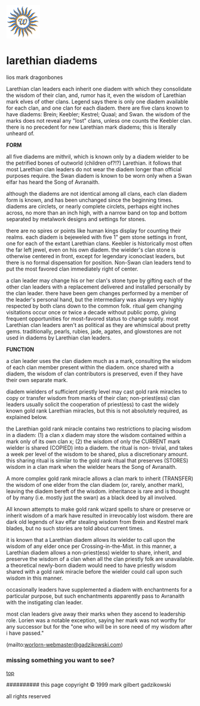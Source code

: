 ![wsun](assets/wsun.gif)

# larethian diadems



lios mark dragonbones

Larethian clan leaders each inherit one diadem with which they consolidate the wisdom of their clan, and, rumor has it, even the wisdom of Larethian mark elves of other clans. Legend says there is only one diadem available for each clan, and one clan for each diadem. there are five clans known to have diadems: Brein; Keebler; Kestrel; Quaal; and Swan. the wisdom of the marks does not reveal any "lost" clans, unless one counts the Keebler clan. there is no precedent for new Larethian mark diadems; this is literally unheard of.

 
**FORM**

 
all five diadems are mithril, which is known only by a diadem wielder to be the petrified bones of outworld (children of?!?) Larethian. it follows that most Larethian clan leaders do not wear the diadem longer than official purposes require. the Swan diadem is known to be worn only when a Swan elfar has heard the Song of Avranaith. 

 
although the diadems are not identical among all clans, each clan diadem form is known, and has been unchanged since the beginning times. diadems are circlets, or nearly complete circlets, perhaps eight inches across, no more than an inch high, with a narrow band on top and bottom separated by metalwork designs and settings for stones.

 
there are no spires or points like human kings display for counting their realms. each diadem is bejeweled with five 1" gem stone settings in front, one for each of the extant Larethian clans. Keebler is historically most often the far left jewel, even on his own diadem. the wielder's clan stone is otherwise centered in front, except for legendary iconoclast leaders, but there is no formal dispensation for position. Non-Swan clan leaders tend to put the most favored clan immediately right of center. 

 
a clan leader may change his or her clan's stone type by gifting each of the other clan leaders with a replacement delivered and installed personally by the clan leader. there have been gem changes performed by a member of the leader's personal hand, but the intermediary was always very highly respected by both clans down to the common folk. ritual gem changing visitations occur once or twice a decade without public pomp, giving frequent opportunities for most-favored status to change subtly. most Larethian clan leaders aren't as political as they are whimsical about pretty gems. traditionally, pearls, rubies, jade, agates, and glowstones are not used in diadems by Larethian clan leaders.

 
**FUNCTION**

 
a clan leader uses the clan diadem much as a mark, consulting the wisdom of each clan member present within the diadem. once shared with a diadem, the wisdom of clan contributors is preserved, even if they have their own separate mark.

 
diadem wielders of sufficient priestly level may cast gold rank miracles to copy or transfer wisdom from marks of their clan; non-priest(ess) clan leaders usually solicit the cooperation of priest(ess) to cast the widely known gold rank Larethian miracles, but this is not absolutely required, as explained below.

 
the Larethian gold rank miracle contains two restrictions to placing wisdom in a diadem: (1) a clan x diadem may store the wisdom contained within a mark only of its own clan x; (2) the wisdom of only the CURRENT mark wielder is shared (COPIED) into a diadem. the ritual is non- trivial, and takes a week per level of the wisdom to be shared, plus a discretionary amount. this sharing ritual is similar to the gold rank ritual that preserves (STORES) wisdom in a clan mark when the wielder hears the Song of Avranaith. 

 
A more complex gold rank miracle allows a clan mark to inherit (TRANSFER) the wisdom of one elder from the clan diadem (or, rarely, another mark), leaving the diadem bereft of the wisdom. inheritance is rare and is thought of by many (i.e. mostly just the swan) as a black deed by all involved.

 
All known attempts to make gold rank wizard spells to share or preserve or inherit wisdom of a mark have resulted in irrevocably lost wisdom. there are dark old legends of kav elfar stealing wisdom from Brein and Kestrel mark blades, but no such stories are told about current times. 

 
it is known that a Larethian diadem allows its wielder to call upon the wisdom of any elder once per Crossing-in-the-Mist. in this manner, a Larethian diadem allows a non-priest(ess) wielder to share, inherit, and preserve the wisdom of a clan when all the clan priestly folk are unavailable. a theoretical newly-born diadem would need to have priestly wisdom shared with a gold rank miracle before the wielder could call upon such wisdom in this manner.

 
occasionally leaders have supplemented a diadem with enchantments for a particular purpose, but such enchantments apparently pass to Avranaith with the instigating clan leader.

 
most clan leaders give away their marks when they ascend to leadership role. Lorien was a notable exception, saying her mark was not worthy for any successor but for the "one who will be in sore need of my wisdom after i have passed." 

 

 

 (mailto:worlorn-webmaster@gadzikowski.com) 


### missing something you want to see?



 [top](#top) 


########## this page copyright © 1999 mark gilbert gadzikowski

all rights reserved
